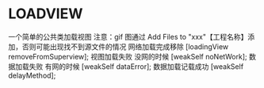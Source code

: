 # LOADVIEW
 一个简单的公共类加载视图
注意：gif 图通过 Add Files to "xxx"【工程名称】添加，否则可能出现找不到源文件的情况
网络加载完成移除 [loadingView removeFromSuperview];
视图加载失败 没网的时候  [weakSelf noNetWork];
数据加载失败 有网的时候  [weakSelf dataError];
数据加载记载成功 [weakSelf delayMethod];
